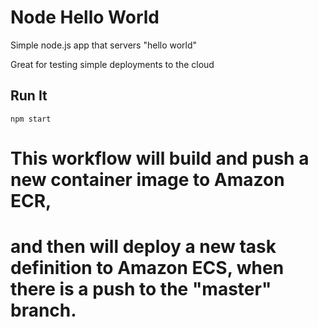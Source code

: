 # Node Hello World

Simple node.js app that servers "hello world"

Great for testing simple deployments to the cloud

## Run It

`npm start`

# This workflow will build and push a new container image to Amazon ECR,
# and then will deploy a new task definition to Amazon ECS, when there is a push to the "master" branch.

